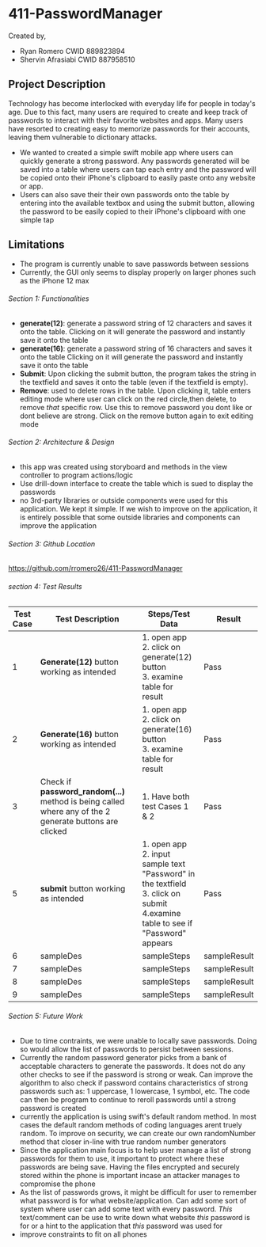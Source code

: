 # 411-PasswordManager

Created by,
- Ryan Romero         CWID 889823894
- Shervin Afrasiabi   CWID 887958510

## Project Description
Technology has become interlocked with everyday life for people in today's age. Due to this fact, many users are required to create and keep track of passwords to interact with their favorite websites and apps. Many users have resorted to creating easy to memorize passwords for their accounts, leaving them vulnerable to dictionary attacks. 
- We wanted to created a simple swift mobile app where users can quickly generate a strong password. Any passwords generated will be saved into a table where users can tap  each entry and the password will be copied onto their iPhone's clipboard to easily paste onto any website or app. 
- Users can also save their their own passwords onto the table by entering into the available textbox and using the submit button, allowing the password to be easily copied to their iPhone's clipboard with one simple tap
## Limitations
- The program is currently unable to save passwords between sessions
- Currently, the GUI only seems to display properly on larger phones such as the iPhone 12 max

###### Section 1: Functionalities
- **generate(12)**: generate a password string of 12 characters and saves it onto the table. Clicking on it will generate the password and instantly save it onto the table
- **generate(16)**: generate a password string of 16 characters and saves it onto the table Clicking on it will generate the password and instantly save it onto the table
- **Submit**: Upon clicking the submit button, the program takes the string in the textfield and saves it onto the table (even if the textfield is empty).
- **Remove**: used to delete rows in the table. Upon clicking it, table enters editing mode where user can click on the red circle,then delete, to remove *that* specific row. Use this to remove password you dont like or dont believe are strong. Click on the remove button again to exit editing mode

###### Section 2: Architecture & Design
- this app was created using storyboard and methods in the view controller to program actions/logic
- Use drill-down interface to create the table which is sued to display the passwords
- no 3rd-party libraries or outside components were used for this application. We kept it simple. If we wish to improve on the application, it is entirely possible that some outside libraries and components can improve the application

###### Section 3: Github Location
https://github.com/rromero26/411-PasswordManager

###### section 4: Test Results
Test Case | Test Description | Steps/Test Data | Result
--------- | ---------------- | --------------- | ---------
1 | **Generate(12)** button working as intended | 1. open app<br />2. click on generate(12) button<br />3. examine table for result | Pass
2 | **Generate(16)** button working as intended | 1. open app<br />2. click on generate(16) button<br />3. examine table for result | Pass
3 | Check if **password_random(...)** method is being called where any of the 2 generate buttons are clicked  | 1. Have both test Cases 1 & 2 | Pass
5 | **submit** button working as intended | 1. open app<br />2. input sample text "Password" in the textfield<br />3. click on submit<br /> 4.examine table to see if "Password" appears  | Pass
6 | sampleDes | sampleSteps | sampleResult
7 | sampleDes | sampleSteps | sampleResult
8 | sampleDes | sampleSteps | sampleResult
9 | sampleDes | sampleSteps | sampleResult

###### Section 5: Future Work
- Due to time contraints, we were unable to locally save passwords. Doing so would allow the list of passwords to persist between sessions. 
- Currently the random password generator picks from a bank of acceptable characters to generate the passwords. It does not do any other checks to see if the password is strong or weak. Can improve the algorithm to also check if password contains characteristics of strong passwords such as: 1 uppercase, 1 lowercase, 1 symbol, etc. The code can then be program to continue to reroll passwords until a strong password is created
- currently the application is using swift's default random method. In most cases the default random methods of coding languages arent truely random. To improve on security, we can create our own randomNumber method that closer in-line with true random number generators
- Since the application main focus is to help user manage a list of strong passwords for them to use, it important to protect where these passwords are being save. Having the files encrypted and securely stored within the phone is important incase an attacker manages to compromise the phone
- As the list of passwords grows, it might be difficult for user to remember what password is for what website/application. Can add some sort of system where user can add some text with every password. *This* text/comment can be use to write down what website *this* password is for or a hint to the application that *this* password was used for
- improve constraints to fit on all phones
